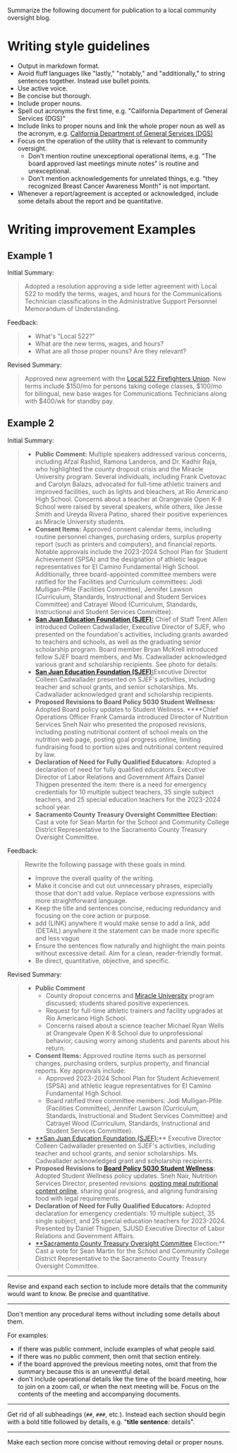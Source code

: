 Summarize the following document for publication to a local community oversight blog.

# Writing style guidelines
- Output in markdown format.
- Avoid fluff languages like "lastly," "notably," and "additionally," to string sentences together. Instead use bullet points.
- Use active voice.
- Be concise but thorough.
- Include proper nouns.
- Spell out acronyms the first time, e.g. "California Department of General Services (DGS)"
- Include links to proper nouns and link the whole proper noun as well as the acronym, e.g. [California Department of General Services (DGS)](https://www.dgs.ca.gov/)
- Focus on the operation of the utility that is relevant to community oversight.
	- Don't mention routine unexceptional operational items, e.g. "The board approved last meetings minute notes" is routine and unexceptional.
	- Don't mention acknowledgements for unrelated things, e.g.  "they recognized Breast Cancer Awareness Month" is not important.
- Whenever a report/agreement is accepted or acknowledged, include some details about the report and be quantitative.


# Writing improvement Examples

## Example 1

Initial Summary:

> Adopted a resolution approving a side letter agreement with Local 522 to modify the terms, wages, and hours for the Communications Technician classifications in the Administrative Support Personnel Memorandum of Understanding.

Feedback:

> - What's "Local 522?"
> - What are the new terms, wages, and hours?
> - What are all those proper nouns? Are they relevant?

Revised Summary:

> Approved new agreement with the [Local 522 Firefighters Union](https://www.sacareafirefighters.org). New terms include $150/mo for persons taking college classes, $100/mo for bilingual, new base wages for Communications Technicians along with $400/wk for standby pay.

## Example 2

Initial Summary:

> - **Public Comment:** Multiple speakers addressed various concerns, including Afzal Rashid, Ramona Landeros, and Dr. Kadhir Raja, who highlighted the county dropout crisis and the Miracle University program. Several individuals, including Frank Cvetovac and Carolyn Balazs, advocated for full-time athletic trainers and improved facilities, such as lights and bleachers, at Rio Americano High School. Concerns about a teacher at Orangevale Open K-8 School were raised by several speakers, while others, like Jesse Smith and Ureyda Rivera Patino, shared their positive experiences as Miracle University students.
> - **Consent Items:** Approved consent calendar items, including routine personnel changes, purchasing orders, surplus property report (such as printers and computers), and financial reports. Notable approvals include the 2023-2024 School Plan for Student Achievement (SPSA) and the designation of athletic league representatives for El Camino Fundamental High School. Additionally, three board-appointed committee members were ratified for the Facilities and Curriculum committees: Jodi Mulligan-Pfile (Facilities Committee), Jennifer Lawson (Curriculum, Standards, Instructional and Student Services Committee) and Catrayel Wood (Curriculum, Standards, Instructional and Student Services Committee).
> - [**San Juan Education Foundation (SJEF):**](https://www.sanjuaneducationfoundation.org/) Chief of Staff Trent Allen introduced Colleen Cadwallader, Executive Director of SJEF, who presented on the foundation's activities, including grants awarded to teachers and schools, as well as the graduating senior scholarship program. Board member Bryan McKrell introduced fellow SJEF board members, and Ms. Cadwallader acknowledged various grant and scholarship recipients. See photo for details:
> - [**San Juan Education Foundation (SJEF):**](https://www.sanjuaneducationfoundation.org/)Executive Director Colleen Cadwallader presented on SJEF's activities, including teacher and school grants, and senior scholarships. Ms. Cadwallader acknowledged grant and scholarship recipients.
> - **Proposed Revisions to Board Policy 5030 Student Wellness:** Adopted Board policy updates to Student Wellness. ****Chief Operations Officer Frank Camarda introduced Director of Nutrition Services Sneh Nair who presented the proposed revisions, including posting nutritional content of school meals on the nutrition web page, posting goal progress online, limiting fundraising food to portion sizes and nutritional content required by law.
> - **Declaration of Need for Fully Qualified Educators:** Adopted a declaration of need for fully qualified educators. Executive Director of Labor Relations and Government Affairs Daniel Thigpen presented the item: there is a need for emergency credentials for 10 multiple subject teachers, 35 single subject teachers, and 25 special education teachers for the 2023-2024 school year.
> - **Sacramento County Treasury Oversight Committee Election:** Cast a vote for Sean Martin for the School and Community College District Representative to the Sacramento County Treasury Oversight Committee.

Feedback:
> Rewrite the following passage with these goals in mind.
> - Improve the overall quality of the writing.
> - Make it concise and cut out unnecessary phrases, especially those that don't add value. Replace verbose expressions with more straightforward language.
> - Keep the title and sentences concise, reducing redundancy and focusing on the core action or purpose.
> - add (LINK) anywhere it would make sense to add a link, add (DETAIL) anywhere it the statement can be made more specific and less vague
> - Ensure the sentences flow naturally and highlight the main points without excessive detail. Aim for a clean, reader-friendly format.
> - Be direct, quantitative, objective, and specific.

Revised Summary:
> - **Public Comment**
>     - County dropout concerns and [Miracle University](https://miracleuniversity.net/) program discussed; students shared positive experiences.
>     - Request for full-time athletic trainers and facility upgrades at Rio Americano High School.
>     - Concerns raised about a science teacher Michael Ryan Wells at Orangevale Open K-8 School due to unprofessional behavior, causing worry among students and parents about his return.
> - **Consent Items:** Approved routine items such as personnel changes, purchasing orders, surplus property, and financial reports. Key approvals include:
>     - Approved 2023-2024 School Plan for Student Achievement (SPSA) and athletic league representatives for El Camino Fundamental High School.
>     - Board ratified three committee members: Jodi Mulligan-Pfile (Facilities Committee), Jennifer Lawson (Curriculum, Standards, Instructional and Student Services Committee) and Catrayel Wood (Curriculum, Standards, Instructional and Student Services Committee).
> - [**San Juan Education Foundation (SJEF):](https://www.sanjuaneducationfoundation.org/)** Executive Director Colleen Cadwallader presented on SJEF's activities, including teacher and school grants, and senior scholarships. Ms. Cadwallader acknowledged grant and scholarship recipients.
> - **Proposed Revisions to [Board Policy 5030 Student Wellness](https://simbli.eboardsolutions.com/Policy/ViewPolicy.aspx?S=36030833&revid=plusqYJ6ieQtxGM7xgplusnkiBPQ==&ptid=amIgTZiB9plushNjl6WXhfiOQ==&secid=9slshUHzTHxaaYMVf6zKpJz3Q==&PG=6&IRP=0&isPndg=false):** Adopted Student Wellness policy updates. Sneh Nair, Nutrition Services Director, presented revisions: [posting meal nutritional content online](https://www.sanjuan.edu/resources/school-meals), sharing goal progress, and aligning fundraising food with legal requirements.
> - **Declaration of Need for Fully Qualified Educators:** Adopted declaration for emergency credentials: 10 multiple subject, 35 single subject, and 25 special education teachers for 2023-2024. Presented by Daniel Thigpen, SJUSD Executive Director of Labor Relations and Government Affairs.
> - [**Sacramento County Treasury Oversight Committee](https://finance.saccounty.gov/Investments/Pages/Oversite.aspx) Election:** Cast a vote for Sean Martin for the School and Community College District Representative to the Sacramento County Treasury Oversight Committee.

---

Revise and expand each section to include more details that the community would want to know. Be precise and quantitative.

---

Don't mention any procedural items without including some details about them.

For examples:
- if there was public comment, include examples of what people said.
- if there was no public comment, then omit that section entirely.
- if the board approved the previous meeting notes, omit that from the summary because this is an uneventful detail.
- don't include operational details like the time of the board meeting, how to join on a zoom call, or when the next meeting will be. Focus on the contents of the meeting and accompanying documents.

---

Get rid of all subheadings (`##`, `###`, etc.). Instead each section should begin with a bold title followed by details, e.g. "**title sentence**: details".

---

Make each section more concise without removing detail or proper nouns.
